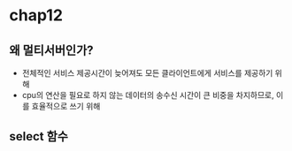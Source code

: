 # chap12
## 왜 멀티서버인가?
* 전체적인 서비스 제공시간이 늦어져도 모든 클라이언트에게 서비스를 제공하기 위해
* cpu의 연산을 필요로 하지 않는 데이터의 송수신 시간이 큰 비중을 차지하므로, 이를 효율적으로 쓰기 위해


## select 함수